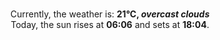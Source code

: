 <p  align="center"><br/>Currently, the weather is: <b> 21°C, <i>overcast clouds</i></b></br>Today, the sun rises at <b>06:06</b> and sets at <b>18:04</b>.</p>